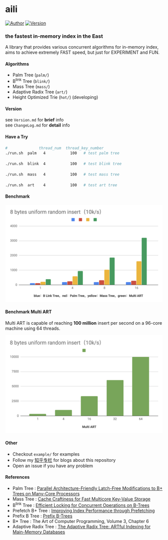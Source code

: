 # aili
[![Author](https://img.shields.io/badge/Author-UncP-brightgreen.svg)](https://github.com/UncP)
[![Version](https://img.shields.io/badge/Version-4.1.0-blue.svg)](https://github.com/UncP/aili)

### the fastest in-memory index in the East


A library that provides various concurrent algorithms for in-memory index, aims to achieve extremely FAST speed, but just for EXPERIMENT and FUN.

#### Algorithms

* Palm Tree (`palm/`)
* B<sup>link</sup> Tree (`blink/`)
* Mass Tree (`mass/`)
* Adaptive Radix Tree (`art/`)
* Height Optimized Trie (`hot/`) (developing)

#### Version

see `Version.md` for **brief** info  
see `ChangeLog.md` for **detail** info



#### Have a Try

```bash
#              thread_num  thread_key_number
./run.sh  palm   4           100   # test palm tree

./run.sh  blink  4           100   # test blink tree

./run.sh  mass   4           100   # test mass tree

./run.sh  art    4           100   # test art tree
```


#### Benchmark

![](./benchmark.png)

#### Benchmark Multi ART
Multi ART is capable of reaching **100 million** insert per second on a 96-core machine using 64 threads.

![](./benchmark_multi_art.png)

#### Other

+ Checkout `example/` for examples
+ Follow my [知乎专栏](https://zhuanlan.zhihu.com/b-tree) for blogs about this repository
+ Open an issue if you have any problem



#### References

- Palm Tree : [Parallel Architecture-Friendly Latch-Free Modifications to B+ Trees on Many-Core Processors](http://www.vldb.org/pvldb/vol4/p795-sewall.pdf)
- Mass Tree : [Cache Craftiness for Fast Multicore Key-Value Storage](https://pdos.csail.mit.edu/papers/masstree:eurosys12.pdf)
- B<sup>link</sup> Tree : [Efficient Locking for Concurrent Operations on B-Trees](https://www.csd.uoc.gr/~hy460/pdf/p650-lehman.pdf)
- Prefetch B+ Tree : [Improving Index Performance through Prefetching](http://www.aladdin.cs.cmu.edu/papers/pdfs/y2001/improv_ind.pdf)
- Prefix B Tree : [Prefix B-Trees](http://delivery.acm.org/10.1145/330000/320530/p11-bayer.pdf?ip=111.114.49.2&id=320530&acc=ACTIVE%20SERVICE&key=BF85BBA5741FDC6E%2E4510866D46BF76B7%2E4D4702B0C3E38B35%2E4D4702B0C3E38B35&__acm__=1537792786_42d3c27bf4ea064b8d68b89657e39bf6)
- B* Tree : The Art of Computer Programming, Volume 3, Chapter 6
- Adaptive Radix Tree : [The Adaptive Radix Tree: ARTful Indexing for Main-Memory Databases](https://db.in.tum.de/~leis/papers/ART.pdf)

